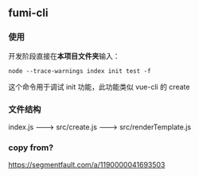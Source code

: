 ## fumi-cli

### 使用

开发阶段直接在<strong>本项目文件夹</strong>输入：

<code>node --trace-warnings index init test -f</code>

这个命令用于调试 init 功能，此功能类似 vue-cli 的 create

### 文件结构

index.js ---> src/create.js ---> src/renderTemplate.js

### copy from?

https://segmentfault.com/a/1190000041693503
